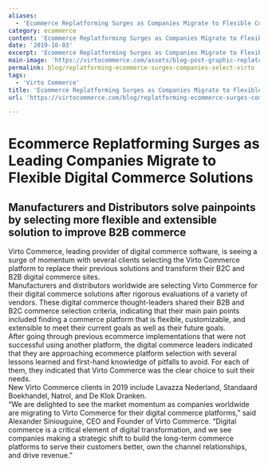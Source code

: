 ```yaml
---
aliases:
  - 'Ecommerce Replatforming Surges as Companies Migrate to Flexible Commerce Solutions'
category: ecommerce
content: 'Ecommerce Replatforming Surges as Companies Migrate to Flexible Commerce Solutions'
date: '2019-10-03'
excerpt: 'Ecommerce Replatforming Surges as Companies Migrate to Flexible Commerce Solutions'
main-image: 'https://virtocommerce.com/assets/blog-post-graphic-replatorming-pr-post.png'
permalink: blog/replatforming-ecommerce-surges-companies-select-virto
tags:
  - 'Virto Commerce'
title: 'Ecommerce Replatforming Surges as Companies Migrate to Flexible Commerce Solutions'
url: 'https://virtocommerce.com/blog/replatforming-ecommerce-surges-companies-select-virto'

---
```

# Ecommerce Replatforming Surges as Leading Companies Migrate to Flexible Digital Commerce Solutions<br>
## Manufacturers and Distributors solve painpoints by selecting more flexible and extensible solution to improve B2B commerce

Virto Commerce, leading provider of digital commerce software, is seeing a surge of momentum with several clients selecting the Virto Commerce platform to replace their previous solutions and transform their B2C and B2B digital commerce sites.<br>
Manufacturers and distributors worldwide are selecting Virto Commerce for their digital commerce solutions after rigorous evaluations of a variety of vendors. These digital commerce thought-leaders shared their B2B and B2C commerce selection criteria, indicating that their main pain points included finding a commerce platform that is flexible, customizable, and extensible to meet their current goals as well as their future goals.<br> 
After going through previous ecommerce implementations that were not successful using another platform, the digital commerce leaders indicated that they are approaching ecommerce platform selection with several lessons learned and first-hand knowledge of pitfalls to avoid. For each of them, they indicated that Virto Commerce was the clear choice to suit their needs.<br>
New Virto Commerce clients in 2019 include Lavazza Nederland, Standaard Boekhandel, Natrol, and De Klok Dranken.<br>
“We are delighted to see the market momentum as companies worldwide are migrating to Virto Commerce for their digital commerce platforms,” said Alexander Siniouguine, CEO and Founder of Virto Commerce. “Digital commerce is a critical element of digital transformation, and we see companies making a strategic shift to build the long-term commerce platforms to serve their customers better, own the channel relationships, and drive revenue.”